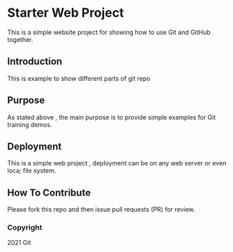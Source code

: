 # Starter Web Project

This is a simple website project for showing how to use Git and GitHub together.

## Introduction
This is example to show different parts of git repo

## Purpose
As stated above , the main purpose is to provide simple examples for Git training demos.

## Deployment
This is a simple web project , deployment can be on any web server or even loca; file system.

## How To Contribute
Please fork this repo and then issue pull requests (PR) for review. 

### Copyright
2021 Git